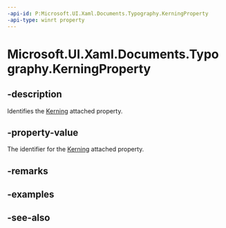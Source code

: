 ```yaml
---
-api-id: P:Microsoft.UI.Xaml.Documents.Typography.KerningProperty
-api-type: winrt property
---
```


<!-- Property syntax
public Windows.UI.Xaml.DependencyProperty KerningProperty { get; }
-->

# Microsoft.UI.Xaml.Documents.Typography.KerningProperty

## -description
Identifies the [Kerning](/windows/winui/api/microsoft.ui.xaml.documents.typography#xaml-attached-properties) attached property.

## -property-value
The identifier for the [Kerning](/windows/winui/api/microsoft.ui.xaml.documents.typography#xaml-attached-properties) attached property.

## -remarks

## -examples

## -see-also
